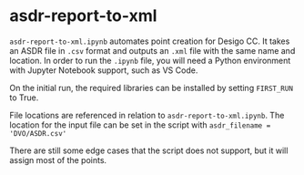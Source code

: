 # asdr-report-to-xml

`asdr-report-to-xml.ipynb` automates point creation for Desigo CC. It takes an ASDR file in `.csv` format and outputs an `.xml` file with the same name and location. In order to run the `.ipynb` file, you will need a Python environment with Jupyter Notebook support, such as VS Code.

On the initial run, the required libraries can be installed by setting `FIRST_RUN` to True.

File locations are referenced in relation to `asdr-report-to-xml.ipynb`. The location for the input file can be set in the script with `asdr_filename = 'DVO/ASDR.csv'`

There are still some edge cases that the script does not support, but it will assign most of the points.
